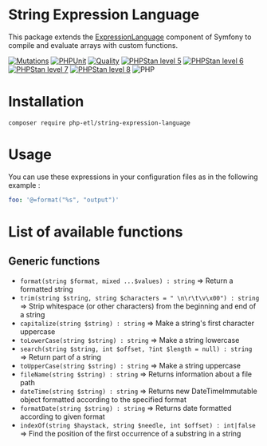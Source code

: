 String Expression Language
===
This package extends the [ExpressionLanguage](https://symfony.com/doc/current/components/expression_language.html) component of Symfony to compile and evaluate arrays with custom functions.

[![Mutations](https://github.com/php-etl/string-expression-language/actions/workflows/infection.yaml/badge.svg)](https://github.com/php-etl/string-expression-language/actions/workflows/infection.yaml)
[![PHPUnit](https://github.com/php-etl/string-expression-language/actions/workflows/phpunit.yaml/badge.svg)](https://github.com/php-etl/string-expression-language/actions/workflows/phpunit.yaml)
[![Quality](https://github.com/php-etl/string-expression-language/actions/workflows/quality.yaml/badge.svg)](https://github.com/php-etl/string-expression-language/actions/workflows/quality.yaml)
[![PHPStan level 5](https://github.com/php-etl/string-expression-language/actions/workflows/phpstan-5.yaml/badge.svg)](https://github.com/php-etl/string-expression-language/actions/workflows/phpstan-5.yaml)
[![PHPStan level 6](https://github.com/php-etl/string-expression-language/actions/workflows/phpstan-6.yaml/badge.svg)](https://github.com/php-etl/string-expression-language/actions/workflows/phpstan-6.yaml)
[![PHPStan level 7](https://github.com/php-etl/string-expression-language/actions/workflows/phpstan-7.yaml/badge.svg)](https://github.com/php-etl/string-expression-language/actions/workflows/phpstan-7.yaml)
[![PHPStan level 8](https://github.com/php-etl/string-expression-language/actions/workflows/phpstan-8.yaml/badge.svg)](https://github.com/php-etl/string-expression-language/actions/workflows/phpstan-8.yaml)
![PHP](https://img.shields.io/packagist/php-v/php-etl/string-expression-language)

# Installation
```
composer require php-etl/string-expression-language
```

# Usage
You can use these expressions in your configuration files as in the following example :
```yaml
foo: '@=format("%s", "output")'
```

# List of available functions

## Generic functions
* `format(string $format, mixed ...$values) : string` =>  Return a formatted string
* `trim(string $string, string $characters = " \n\r\t\v\x00") : string` =>  Strip whitespace (or other characters) from the beginning and end of a string
* `capitalize(string $string) : string` =>  Make a string's first character uppercase
* `toLowerCase(string $string) : string` => Make a string lowercase
* `search(string $string, int $offset, ?int $length = null) : string` => Return part of a string
* `toUpperCase(string $string) : string` => Make a string uppercase
* `fileName(string $string) : string` => Returns information about a file path
* `dateTime(string $string) : string` => Returns new DateTimeImmutable object formatted according to the specified format
* `formatDate(string $string) : string` => Returns date formatted according to given format
* `indexOf(string $haystack, string $needle, int $offset) : int|false` => Find the position of the first occurrence of a substring in a string
